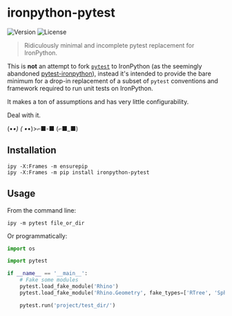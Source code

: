 
# ironpython-pytest

![Version](https://img.shields.io/pypi/v/ironpython-pytest) ![License](https://img.shields.io/pypi/l/ironpython-pytest)

> Ridiculously minimal and incomplete pytest replacement for IronPython.

This is **not** an attempt to fork [`pytest`](https://docs.pytest.org/) to IronPython (as the seemingly abandoned [pytest-ironpython](https://bitbucket.org/dahlia/pytest-ironpython/)), instead it's intended to provide the bare minimum for a drop-in replacement of a subset of `pytest` conventions and framework required to run unit tests on IronPython.

It makes a ton of assumptions and has very little configurability.

Deal with it.

(•_•) ( •_•)>⌐■-■ (⌐■_■)

## Installation

    ipy -X:Frames -m ensurepip
    ipy -X:Frames -m pip install ironpython-pytest 

## Usage

From the command line:

    ipy -m pytest file_or_dir

Or programmatically:

```python
import os

import pytest

if __name__ == '__main__':
    # Fake some modules
    pytest.load_fake_module('Rhino')
    pytest.load_fake_module('Rhino.Geometry', fake_types=['RTree', 'Sphere', 'Point3d'])

    pytest.run('project/test_dir/')
```

